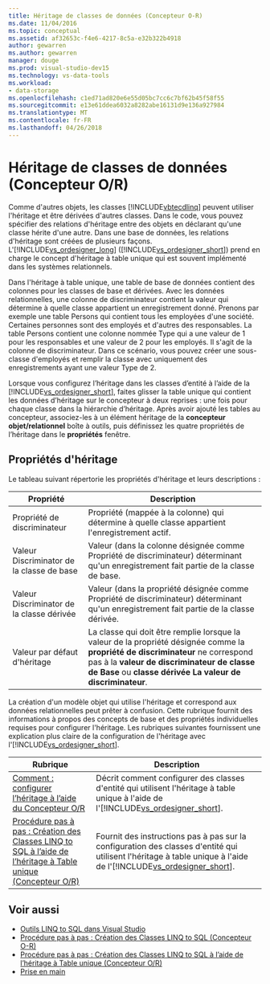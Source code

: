 ```yaml
---
title: Héritage de classes de données (Concepteur O-R)
ms.date: 11/04/2016
ms.topic: conceptual
ms.assetid: af32653c-f4e6-4217-8c5a-e32b322b4918
author: gewarren
ms.author: gewarren
manager: douge
ms.prod: visual-studio-dev15
ms.technology: vs-data-tools
ms.workload:
- data-storage
ms.openlocfilehash: c1ed71ad820e6e55d05bc7cc6c7bf62b45f58f55
ms.sourcegitcommit: e13e61ddea6032a8282abe16131d9e136a927984
ms.translationtype: MT
ms.contentlocale: fr-FR
ms.lasthandoff: 04/26/2018
---
```

# <a name="data-class-inheritance-or-designer"></a>Héritage de classes de données (Concepteur O/R)

Comme d'autres objets, les classes [!INCLUDE[vbtecdlinq](../data-tools/includes/vbtecdlinq_md.md)] peuvent utiliser l'héritage et être dérivées d'autres classes. Dans le code, vous pouvez spécifier des relations d'héritage entre des objets en déclarant qu'une classe hérite d'une autre. Dans une base de données, les relations d'héritage sont créées de plusieurs façons. L'[!INCLUDE[vs_ordesigner_long](../data-tools/includes/vs_ordesigner_long_md.md)] ([!INCLUDE[vs_ordesigner_short](../data-tools/includes/vs_ordesigner_short_md.md)]) prend en charge le concept d'héritage à table unique qui est souvent implémenté dans les systèmes relationnels.

Dans l'héritage à table unique, une table de base de données contient des colonnes pour les classes de base et dérivées. Avec les données relationnelles, une colonne de discriminateur contient la valeur qui détermine à quelle classe appartient un enregistrement donné. Prenons par exemple une table Persons qui contient tous les employées d'une société. Certaines personnes sont des employés et d'autres des responsables. La table Persons contient une colonne nommée Type qui a une valeur de 1 pour les responsables et une valeur de 2 pour les employés. Il s'agit de la colonne de discriminateur. Dans ce scénario, vous pouvez créer une sous-classe d'employés et remplir la classe avec uniquement des enregistrements ayant une valeur Type de 2.

Lorsque vous configurez l’héritage dans les classes d’entité à l’aide de la [!INCLUDE[vs_ordesigner_short](../data-tools/includes/vs_ordesigner_short_md.md)], faites glisser la table unique qui contient les données d’héritage sur le concepteur à deux reprises : une fois pour chaque classe dans la hiérarchie d’héritage. Après avoir ajouté les tables au concepteur, associez-les à un élément héritage de la **concepteur objet/relationnel** boîte à outils, puis définissez les quatre propriétés de l’héritage dans le **propriétés** fenêtre.

## <a name="inheritance-properties"></a>Propriétés d'héritage

Le tableau suivant répertorie les propriétés d'héritage et leurs descriptions :

|Propriété|Description|
|--------------|-----------------|
|Propriété de discriminateur|Propriété (mappée à la colonne) qui détermine à quelle classe appartient l'enregistrement actif.|
|Valeur Discriminator de la classe de base|Valeur (dans la colonne désignée comme Propriété de discriminateur) déterminant qu'un enregistrement fait partie de la classe de base.|
|Valeur Discriminator de la classe dérivée|Valeur (dans la propriété désignée comme Propriété de discriminateur) déterminant qu'un enregistrement fait partie de la classe dérivée.|
|Valeur par défaut d'héritage|La classe qui doit être remplie lorsque la valeur de la propriété désignée comme la **propriété de discriminateur** ne correspond pas à la **valeur de discriminateur de classe de Base** ou **classe dérivée La valeur de discriminateur**.|

La création d'un modèle objet qui utilise l'héritage et correspond aux données relationnelles peut prêter à confusion. Cette rubrique fournit des informations à propos des concepts de base et des propriétés individuelles requises pour configurer l'héritage. Les rubriques suivantes fournissent une explication plus claire de la configuration de l'héritage avec l'[!INCLUDE[vs_ordesigner_short](../data-tools/includes/vs_ordesigner_short_md.md)].

|Rubrique|Description|
|-----------|-----------------|
|[Comment : configurer l’héritage à l’aide du Concepteur O/R](../data-tools/how-to-configure-inheritance-by-using-the-o-r-designer.md)|Décrit comment configurer des classes d'entité qui utilisent l'héritage à table unique à l'aide de l'[!INCLUDE[vs_ordesigner_short](../data-tools/includes/vs_ordesigner_short_md.md)].|
|[Procédure pas à pas : Création des Classes LINQ to SQL à l’aide de l’héritage à Table unique (Concepteur O/R)](../data-tools/walkthrough-creating-linq-to-sql-classes-by-using-single-table-inheritance-o-r-designer.md)|Fournit des instructions pas à pas sur la configuration des classes d'entité qui utilisent l'héritage à table unique à l'aide de l'[!INCLUDE[vs_ordesigner_short](../data-tools/includes/vs_ordesigner_short_md.md)].|

## <a name="see-also"></a>Voir aussi

- [Outils LINQ to SQL dans Visual Studio](../data-tools/linq-to-sql-tools-in-visual-studio2.md)
- [Procédure pas à pas : Création des Classes LINQ to SQL (Concepteur O-R)](how-to-create-linq-to-sql-classes-mapped-to-tables-and-views-o-r-designer.md)
- [Procédure pas à pas : Création des Classes LINQ to SQL à l’aide de l’héritage à Table unique (Concepteur O/R)](../data-tools/walkthrough-creating-linq-to-sql-classes-by-using-single-table-inheritance-o-r-designer.md)
- [Prise en main](/dotnet/framework/data/adonet/sql/linq/getting-started)